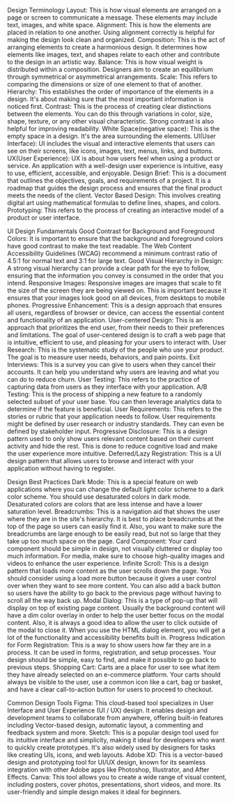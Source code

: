<!-- @format -->

Design Terminology
Layout: This is how visual elements are arranged on a page or screen to communicate a message. These elements may include text, images, and white space.
Alignment: This is how the elements are placed in relation to one another. Using alignment correctly is helpful for making the design look clean and organized.
Composition: This is the act of arranging elements to create a harmonious design. It determines how elements like images, text, and shapes relate to each other and contribute to the design in an artistic way.
Balance: This is how visual weight is distributed within a composition. Designers aim to create an equilibrium through symmetrical or asymmetrical arrangements.
Scale: This refers to comparing the dimensions or size of one element to that of another.
Hierarchy: This establishes the order of importance of the elements in a design. It's about making sure that the most important information is noticed first.
Contrast: This is the process of creating clear distinctions between the elements. You can do this through variations in color, size, shape, texture, or any other visual characteristic. Strong contrast is also helpful for improving readability.
White Space(negative space): This is the empty space in a design. It's the area surrounding the elements.
UI(User Interface): UI includes the visual and interactive elements that users can see on their screens, like icons, images, text, menus, links, and buttons.
UX(User Experience): UX is about how users feel when using a product or service. An application with a well-design user experience is intuitive, easy to use, efficient, accessible, and enjoyable.
Design Brief: This is a document that outlines the objectives, goals, and requirements of a project. It is a roadmap that guides the design process and ensures that the final product meets the needs of the client.
Vector Based Design: This involves creating digital art using mathematical formulas to define lines, shapes, and colors.
Prototyping: This refers to the process of creating an interactive model of a product or user interface.

UI Design Fundamentals
Good Contrast for Background and Foreground Colors: It is important to ensure that the background and foreground colors have good contrast to make the text readable. The Web Content Accessibility Guidelines (WCAG) recommend a minimum contrast ratio of 4.5:1 for normal text and 3:1 for large text.
Good Visual Hierarchy in Design: A strong visual hierarchy can provide a clear path for the eye to follow, ensuring that the information you convey is consumed in the order that you intend.
Responsive Images: Responsive images are images that scale to fit the size of the screen they are being viewed on. This is important because it ensures that your images look good on all devices, from desktops to mobile phones.
Progressive Enhancement: This is a design approach that ensures all users, regardless of browser or device, can access the essential content and functionality of an application.
User-centered Design: This is an approach that prioritizes the end user, from their needs to their preferences and limitations. The goal of user-centered design is to craft a web page that is intuitive, efficient to use, and pleasing for your users to interact with.
User Research: This is the systematic study of the people who use your product. The goal is to measure user needs, behaviors, and pain points.
Exit Interviews: This is a survey you can give to users when they cancel their accounts. It can help you understand why users are leaving and what you can do to reduce churn.
User Testing: This refers to the practice of capturing data from users as they interface with your application.
A/B Testing: This is the process of shipping a new feature to a randomly selected subset of your user base. You can then leverage analytics data to determine if the feature is beneficial.
User Requirements: This refers to the stories or rubric that your application needs to follow. User requirements might be defined by user research or industry standards. They can even be defined by stakeholder input.
Progressive Disclosure: This is a design pattern used to only show users relevant content based on their current activity and hide the rest. This is done to reduce cognitive load and make the user experience more intuitive.
Deferred/Lazy Registration: This is a UI design pattern that allows users to browse and interact with your application without having to register.

Design Best Practices
Dark Mode: This is a special feature on web applications where you can change the default light color scheme to a dark color scheme. You should use desaturated colors in dark mode. Desaturated colors are colors that are less intense and have a lower saturation level.
Breadcrumbs: This is a navigation aid that shows the user where they are in the site's hierarchy. It is best to place breadcrumbs at the top of the page so users can easily find it. Also, you want to make sure the breadcrumbs are large enough to be easily read, but not so large that they take up too much space on the page.
Card Component: Your card component should be simple in design, not visually cluttered or display too much information. For media, make sure to choose high-quality images and videos to enhance the user experience.
Infinite Scroll: This is a design pattern that loads more content as the user scrolls down the page. You should consider using a load more button because it gives a user control over when they want to see more content. You can also add a back button so users have the ability to go back to the previous page without having to scroll all the way back up.
Modal Dialog: This is a type of pop-up that will display on top of existing page content. Usually the background content will have a dim color overlay in order to help the user better focus on the modal content. Also, it is always a good idea to allow the user to click outside of the modal to close it. When you use the HTML dialog element, you will get a lot of the functionality and accessibility benefits built in.
Progress Indication for Form Registration: This is a way to show users how far they are in a process. It can be used in forms, registration, and setup processes. Your design should be simple, easy to find, and make it possible to go back to previous steps.
Shopping Cart: Carts are a place for user to see what item they have already selected on an e-commerce platform. Your carts should always be visible to the user, use a common icon like a cart, bag or basket, and have a clear call-to-action button for users to proceed to checkout.

Common Design Tools
Figma: This cloud-based tool specializes in User Interface and User Experience (UI / UX) design. It enables design and development teams to collaborate from anywhere, offering built-in features including Vector-based design, automatic layout, a commenting and feedback system and more.
Sketch: This is a popular design tool used for its intuitive interface and simplicity, making it ideal for developers who want to quickly create prototypes. It's also widely used by designers for tasks like creating UIs, icons, and web layouts.
Adobe XD: This is a vector-based design and prototyping tool for UI/UX design, known for its seamless integration with other Adobe apps like Photoshop, Illustrator, and After Effects.
Canva: This tool allows you to create a wide range of visual content, including posters, cover photos, presentations, short videos, and more. Its user-friendly and simple design makes it ideal for beginners.
